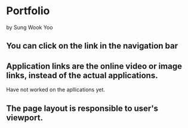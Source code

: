 # Portfolio
by Sung Wook Yoo
## You can click on the link in the navigation bar
## Application links are the online video or image links, instead of the actual applications.
Have not worked on the apllications yet.
## The page layout is responsible to user's viewport.